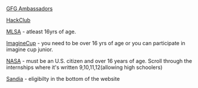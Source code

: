 [GFG Ambassadors](https://github.com/ZohebMOPO/hso.git)

[HackClub](https://hackclub.com/)

[MLSA](https://studentambassadors.microsoft.com/) - atleast 16yrs of age.

[ImagineCup](https://imaginecup.microsoft.com/en-us/Events) - you need to be over 16 yrs of age or you can participate in imagine cup junior.

[NASA](https://nasacentral.force.com/s/explore-opportunities/internships) - must be an U.S. citizen and over 16 years of age. Scroll through the internships where it's written 9,10,11,12(allowing high schoolers)

[Sandia](https://www.sandia.gov/careers/career-possibilities/students-and-postdocs/internships-co-ops/) - eligibilty in the bottom of the website